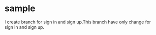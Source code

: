 # sample

I create branch for sign in and sign up.This branch have only change for sign in and sign up.
